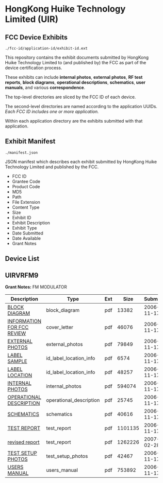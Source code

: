 # HongKong Huike Technology Limited (UIR)
## FCC Device Exhibits

```
./fcc-id/application-id/exhibit-id.ext
```

This repository contains the exhibit documents submitted by HongKong Huike Technology Limited to (and published by) the FCC as part of the device certification process.

These exhibits can include **internal photos**, **external photos**, **RF test reports**, **block diagrams**, **operational descriptions**, **schematics**, **user manuals**, and various **correspondence**.

The top-level directories are sliced by the FCC ID of each device.

The second-level directories are named according to the application UUIDs. *Each FCC ID includes one or more application.*

Within each application directory are the exhibits submitted with that application. 

## Exhibit Manifest

```
./manifest.json
```

JSON manifest which describes each exhibit submitted by HongKong Huike Technology Limited and published by the FCC.

- FCC ID
- Grantee Code
- Product Code
- MD5
- Path
- File Extension
- Content Type
- Size
- Exhibit ID
- Exhibit Description
- Exhibit Type
- Date Submitted
- Date Available
- Grant Notes

## Device List
## UIRVRFM9
**Grant Notes:** FM MODULATOR

| Description | Type | Ext | Size | Submitted | Available |
| ----------- | ---- | --- | ---- | --------- | --------- |
| [BLOCK DIAGRAM](UIRVRFM9/d31c909c6776d2166b07a27ed11c555d/729625.pdf) | block_diagram | pdf | 13382 | 2006-11-17 | 2006-11-17 |
| [INFORMATION FOR FCC REVIEW](UIRVRFM9/d31c909c6776d2166b07a27ed11c555d/729632.pdf) | cover_letter | pdf | 46076 | 2006-11-17 | 2006-11-17 |
| [EXTERNAL PHOTOS](UIRVRFM9/d31c909c6776d2166b07a27ed11c555d/729627.pdf) | external_photos | pdf | 79849 | 2006-11-17 | 2006-11-17 |
| [LABEL SAMPLE](UIRVRFM9/d31c909c6776d2166b07a27ed11c555d/729622.pdf) | id_label_location_info | pdf | 6574 | 2006-11-17 | 2006-11-17 |
| [LABEL LOCATION](UIRVRFM9/d31c909c6776d2166b07a27ed11c555d/729628.pdf) | id_label_location_info | pdf | 48257 | 2006-11-17 | 2006-11-17 |
| [INTERNAL PHOTOS](UIRVRFM9/d31c909c6776d2166b07a27ed11c555d/729629.pdf) | internal_photos | pdf | 594074 | 2006-11-17 | 2006-11-17 |
| [OPERATIONAL DESCRIPTION](UIRVRFM9/d31c909c6776d2166b07a27ed11c555d/729626.pdf) | operational_description | pdf | 25745 | 2006-11-17 | 2006-11-17 |
| [SCHEMATICS](UIRVRFM9/d31c909c6776d2166b07a27ed11c555d/729630.pdf) | schematics | pdf | 40616 | 2006-11-17 | 2006-11-17 |
| [TEST REPORT](UIRVRFM9/d31c909c6776d2166b07a27ed11c555d/729624.pdf) | test_report | pdf | 1101135 | 2006-11-17 | 2006-11-17 |
| [revised report](UIRVRFM9/d31c909c6776d2166b07a27ed11c555d/763370.pdf) | test_report | pdf | 1262226 | 2007-02-28 | 2006-11-17 |
| [TEST SETUP PHOTOS](UIRVRFM9/d31c909c6776d2166b07a27ed11c555d/729623.pdf) | test_setup_photos | pdf | 42467 | 2006-11-17 | 2006-11-17 |
| [USERS MANUAL](UIRVRFM9/d31c909c6776d2166b07a27ed11c555d/729631.pdf) | users_manual | pdf | 753892 | 2006-11-17 | 2006-11-17 |
